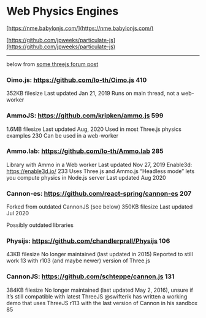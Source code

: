 # Web Physics Engines


[https://nme.babylonjs.com/](https://nme.babylonjs.com/)

[https://github.com/jpweeks/particulate-js](https://github.com/jpweeks/particulate-js)


---

below from [some threejs forum post](https://discourse.threejs.org/t/preferred-physics-engine-cannon-js-ammo-js-diy/1565/6)

### Oimo.js: https://github.com/lo-th/Oimo.js 410
352KB filesize
Last updated Jan 21, 2019
Runs on main thread, not a web-worker

### AmmoJS: https://github.com/kripken/ammo.js 599
1.6MB filesize
Last updated Aug, 2020
Used in most Three.js physics examples 230
Can be used in a web-worker

### Ammo.lab: https://github.com/lo-th/Ammo.lab 285
Library with Ammo in a Web worker
Last updated Nov 27, 2019
Enable3d: https://enable3d.io/ 233
Uses Three.js and Ammo.js
“Headless mode” lets you compute physics in Node.js server
Last updated Aug 2020

### Cannon-es: https://github.com/react-spring/cannon-es 207
Forked from outdated CannonJS (see below)
350KB filesize
Last updated Jul 2020


Possibly outdated libraries
### Physijs: https://github.com/chandlerprall/Physijs 106
43KB filesize
No longer maintained (last updated in 2015)
Reported to still work 13 with r103 (and maybe newer) version of Three.js

### CannonJS: https://github.com/schteppe/cannon.js 131
384KB filesize
No longer maintained (last updated May 2, 2016), unsure if it’s still compatible with latest ThreeJS
@swifterik has written a working demo that uses ThreeJS r113 with the last version of Cannon in his sandbox 85

